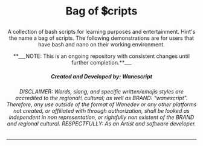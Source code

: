 # <p align="center">Bag of 💲cripts</p>

<p align="center"> A collection of bash scripts for learning purposes and entertainment. Hint's the name a bag of scripts. The following demonstrations are for users that have bash and nano on their working environment.</p>

<p align="center">**___NOTE: This is an ongoing repository with consistent changes until further completion.**___</p>


<h5 align="center">Created and Developed by: Wanescript</h5>
<h6 align="center">DISCLAIMER: Words, slang, and specific written/emojis styles are accredited to the regional:\ cultural; as well as BRAND: "wanescript". Therefore, any use outside of the format of Wanedev or any other platforms not created, or affiliated with through authorization, shall be looked as independent in non representation, or rightfully non existent of the BRAND and regional cultural. RESPECTFULLY: As an Artist and software developer.</h6>

---



